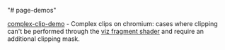 "# page-demos" 

[complex-clip-demo](https://joalmei.github.io/page-demos/complex-clip-demo.html) - Complex clips on chromium: cases where clipping can't be performed through the [viz fragment shader](https://source.chromium.org/chromium/chromium/src/+/master:components/viz/service/display/shader.cc;drc=f05bb1087fd180b2b493d46bc6f986c9b0710dab;l=595) and require an additional clipping mask.
